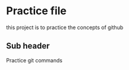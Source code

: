 # Practice file

this project is to practice the concepts of github


## Sub header

Practice git commands